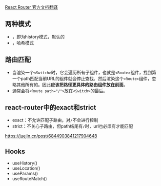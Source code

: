 [React Router 官方文档翻译](https://juejin.cn/post/6854573220470013966)

## 两种模式

* <BrowserRouter>，即为history模式，默认的
* <HashRouter>，哈希模式

## 路由匹配

* 当渲染一个`<Switch>`时，它会遍历所有子组件，也就是`<Route>`组件，找到第一个path匹配当前URL的组件就会停止查找，然后渲染这个`<Route>`组件，忽略其他所有的。因此**应该把路径更具体的路由组件放在前面**。
* 通常会将`<Route path="/">`放在`<Switch>`的最后。

## react-router中的exact和strict

* exact：不允许匹配子路由，对`/`不会进行控制
* strict：不关心子路由，但path结尾有`/`时，url也必须有才能匹配

https://juejin.cn/post/6844903841217904648

## Hooks

* useHistory()
* useLocation()
* useParams()
* useRouteMatch()